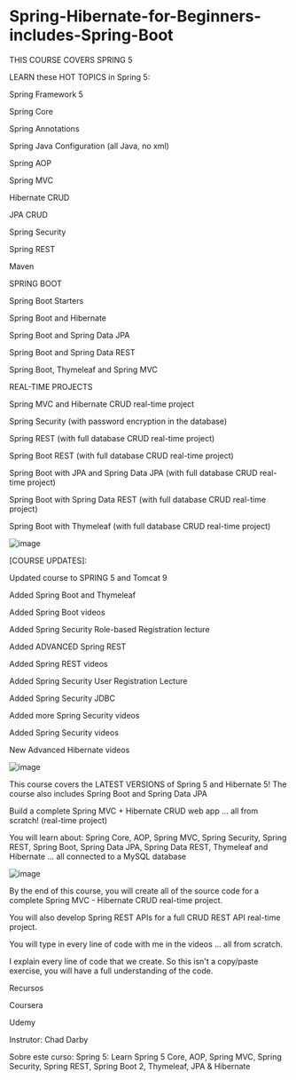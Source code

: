 # Spring-Hibernate-for-Beginners-includes-Spring-Boot

THIS COURSE COVERS SPRING 5

LEARN these HOT TOPICS in Spring 5:

Spring Framework 5

Spring Core

Spring Annotations

Spring Java Configuration (all Java, no xml)

Spring AOP

Spring MVC

Hibernate CRUD

JPA CRUD

Spring Security

Spring REST

Maven

SPRING BOOT

Spring Boot Starters

Spring Boot and Hibernate

Spring Boot and Spring Data JPA

Spring Boot and Spring Data REST

Spring Boot, Thymeleaf and Spring MVC

REAL-TIME PROJECTS

Spring MVC and Hibernate CRUD real-time project

Spring Security (with password encryption in the database)

Spring REST (with full database CRUD real-time project)

Spring Boot REST (with full database CRUD real-time project)

Spring Boot with JPA and Spring Data JPA (with full database CRUD real-time project)

Spring Boot with Spring Data REST (with full database CRUD real-time project)

Spring Boot with Thymeleaf (with full database CRUD real-time project)

![image](https://user-images.githubusercontent.com/101484328/203679827-bf7b0b18-0c6c-465c-84e1-6dfb2e0f3fbb.png)

[COURSE UPDATES]:

Updated course to SPRING 5 and Tomcat 9

Added Spring Boot and Thymeleaf 

Added Spring Boot videos 

Added Spring Security Role-based Registration lecture  

Added ADVANCED Spring REST

Added Spring REST videos 

Added Spring Security User Registration Lecture  

Added Spring Security JDBC 

Added more Spring Security videos 

Added Spring Security videos 

New Advanced Hibernate videos 

![image](https://user-images.githubusercontent.com/101484328/203679895-1eef4cd8-4a4a-4b38-9fe0-e6fe8a5fd2ba.png)

This course covers the LATEST VERSIONS of Spring 5 and Hibernate 5! The course also includes Spring Boot and Spring Data JPA

Build a complete Spring MVC + Hibernate CRUD web app ... all from scratch! (real-time project)

You will learn about: Spring Core, AOP, Spring MVC, Spring Security, Spring REST, Spring Boot, Spring Data JPA, Spring Data REST, Thymeleaf and Hibernate ... all connected to a MySQL database

![image](https://user-images.githubusercontent.com/101484328/203679940-294f393f-72bd-4adb-a4c9-f8c6144cbfb7.png)

By the end of this course, you will create all of the source code for a complete Spring MVC - Hibernate CRUD real-time project.

You will also develop Spring REST APIs for a full CRUD REST API real-time project.

You will type in every line of code with me in the videos ... all from scratch.


I explain every line of code that we create. So this isn't a copy/paste exercise, you will have a full understanding of the code. 


Recursos

Coursera

Udemy

Instrutor: Chad Darby

Sobre este curso:
Spring 5: Learn Spring 5 Core, AOP, Spring MVC, Spring Security, Spring REST, Spring Boot 2, Thymeleaf, JPA & Hibernate









